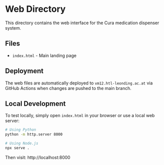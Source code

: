 # Web Directory
This directory contains the web interface for the Cura medication dispenser system.

## Files
- `index.html` - Main landing page

## Deployment
The web files are automatically deployed to `vm12.htl-leonding.ac.at` via GitHub Actions when changes are pushed to the main branch.

## Local Development
To test locally, simply open `index.html` in your browser or use a local web server:

```bash
# Using Python
python -m http.server 8000

# Using Node.js
npx serve .
```

Then visit: http://localhost:8000